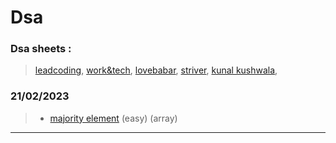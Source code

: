 # Dsa

### Dsa sheets :

> [leadcoding](https://leadcoding.in/dsa-sheet/),
> [work&tech](https://workat.tech/problem-solving/lists/six-month-dsa-practice-sheet/practice?page=1),
> [lovebabar](https://www.codingninjas.com/codestudio/problem-lists/love-babbar-dsa-sheet-problems),
> [striver](https://takeuforward.org/interviews/strivers-sde-sheet-top-coding-interview-problems/),
> [kunal kushwala](https://github.com/kunal-kushwaha/DSA-Bootcamp-Java),

### 21/02/2023

> -   [majority element](https://leetcode.com/problems/majority-element/) (easy) (array)

---
